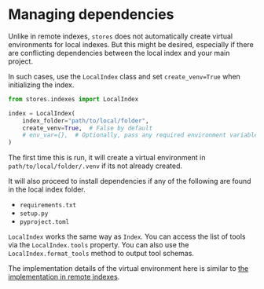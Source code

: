 # Managing dependencies

Unlike in remote indexes, `stores` does not automatically create virtual environments for local indexes. But this might be desired, especially if there are conflicting dependencies between the local index and your main project.

In such cases, use the `LocalIndex` class and set `create_venv=True` when initializing the index.

```python
from stores.indexes import LocalIndex

index = LocalIndex(
    index_folder="path/to/local/folder",
    create_venv=True,  # False by default
    # env_var={},  # Optionally, pass any required environment variables
)
```

The first time this is run, it will create a virtual environment in `path/to/local/folder/.venv` if its not already created.

It will also proceed to install dependencies if any of the following are found in the local index folder.
- `requirements.txt`
- `setup.py`
- `pyproject.toml`

`LocalIndex` works the same way as `Index`. You can access the list of tools via the `LocalIndex.tools` property. You can also use the `LocalIndex.format_tools` method to output tool schemas.

The implementation details of the virtual environment here is similar to [the implementation in remote indexes](/docs/reference/remote_index/remote_indexes_in_detail). 